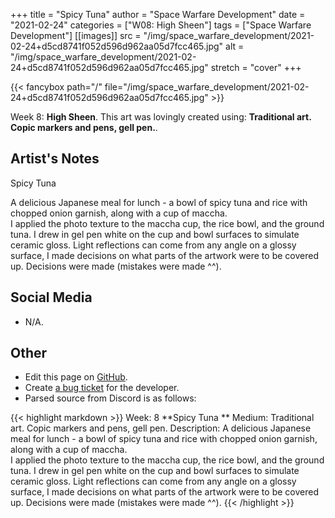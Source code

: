 +++
title =       "Spicy Tuna"
author =      "Space Warfare Development"
date =        "2021-02-24"
categories =  ["W08: High Sheen"]
tags =        ["Space Warfare Development"]
[[images]]
                      src = "/img/space_warfare_development/2021-02-24+d5cd8741f052d596d962aa05d7fcc465.jpg"
                      alt = "/img/space_warfare_development/2021-02-24+d5cd8741f052d596d962aa05d7fcc465.jpg"
                      stretch = "cover"
+++


{{< fancybox path="/" file="/img/space_warfare_development/2021-02-24+d5cd8741f052d596d962aa05d7fcc465.jpg" >}}


Week 8: **High Sheen**. This art was lovingly created using: **Traditional art.  Copic markers and pens, gell pen.**.

## Artist's Notes

Spicy Tuna  

A delicious Japanese meal for lunch - a bowl of spicy tuna and rice with chopped onion garnish, along with a cup of maccha.  
I applied the photo texture to the maccha cup, the rice bowl, and the ground tuna.  I drew in gel pen white on the cup and bowl surfaces to simulate ceramic gloss.  Light reflections can come from any angle on a glossy surface, I made decisions on what parts of the artwork were to be covered up.  Decisions were made (mistakes were made ^^).

## Social Media

- N/A.

## Other

- Edit this page on [GitHub](https://github.com/teaminkling/web-refresh/edit/main/blog/content/blog/space-warfare-development-week-8-6a17.md).
- Create [a bug ticket](https://github.com/teaminkling/web-refresh/issues/new?assignees=&labels=bug&template=problem-report.md&title=) for the developer.
- Parsed source from Discord is as follows:

{{< highlight markdown >}}
Week: 8
**Spicy Tuna  **
Medium:  Traditional art.  Copic markers and pens, gell pen.
Description:  A delicious Japanese meal for lunch - a bowl of spicy tuna and rice with chopped onion garnish, along with a cup of maccha.  
I applied the photo texture to the maccha cup, the rice bowl, and the ground tuna.  I drew in gel pen white on the cup and bowl surfaces to simulate ceramic gloss.  Light reflections can come from any angle on a glossy surface, I made decisions on what parts of the artwork were to be covered up.  Decisions were made (mistakes were made ^^).
{{< /highlight >}}